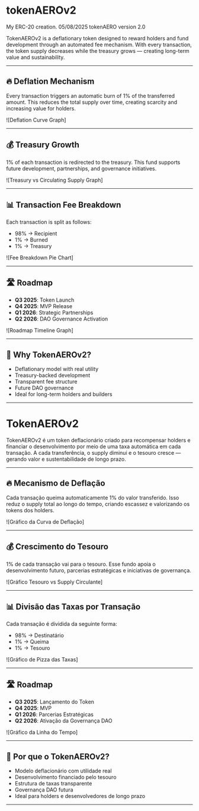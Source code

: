 # tokenAEROv2
My ERC-20 creation. 05/08/2025 tokenAERO  version 2.0

TokenAEROv2 is a deflationary token designed to reward holders and fund development through an automated fee mechanism. With every transaction, the token supply decreases while the treasury grows — creating long-term value and sustainability.

---

## 🔥 Deflation Mechanism

Every transaction triggers an automatic burn of 1% of the transferred amount. This reduces the total supply over time, creating scarcity and increasing value for holders.

![Deflation Curve Graph]

---

## 💰 Treasury Growth

1% of each transaction is redirected to the treasury. This fund supports future development, partnerships, and governance initiatives.

![Treasury vs Circulating Supply Graph]

---

## 📊 Transaction Fee Breakdown

Each transaction is split as follows:

- 98% → Recipient
- 1% → Burned
- 1% → Treasury

![Fee Breakdown Pie Chart]

---

## 🛣️ Roadmap

- **Q3 2025**: Token Launch  
- **Q4 2025**: MVP Release  
- **Q1 2026**: Strategic Partnerships  
- **Q2 2026**: DAO Governance Activation  

![Roadmap Timeline Graph]

---

## 📌 Why TokenAEROv2?

- Deflationary model with real utility  
- Treasury-backed development  
- Transparent fee structure  
- Future DAO governance  
- Ideal for long-term holders and builders

---


# TokenAEROv2

TokenAEROv2 é um token deflacionário criado para recompensar holders e financiar o desenvolvimento por meio de uma taxa automática em cada transação. A cada transferência, o supply diminui e o tesouro cresce — gerando valor e sustentabilidade de longo prazo.

---

## 🔥 Mecanismo de Deflação

Cada transação queima automaticamente 1% do valor transferido. Isso reduz o supply total ao longo do tempo, criando escassez e valorizando os tokens dos holders.

![Gráfico da Curva de Deflação]

---

## 💰 Crescimento do Tesouro

1% de cada transação vai para o tesouro. Esse fundo apoia o desenvolvimento futuro, parcerias estratégicas e iniciativas de governança.

![Gráfico Tesouro vs Supply Circulante]

---

## 📊 Divisão das Taxas por Transação

Cada transação é dividida da seguinte forma:

- 98% → Destinatário  
- 1% → Queima  
- 1% → Tesouro

![Gráfico de Pizza das Taxas]

---

## 🛣️ Roadmap

- **Q3 2025**: Lançamento do Token  
- **Q4 2025**: MVP  
- **Q1 2026**: Parcerias Estratégicas  
- **Q2 2026**: Ativação da Governança DAO  

![Gráfico da Linha do Tempo]

---

## 📌 Por que o TokenAEROv2?

- Modelo deflacionário com utilidade real  
- Desenvolvimento financiado pelo tesouro  
- Estrutura de taxas transparente  
- Governança DAO futura  
- Ideal para holders e desenvolvedores de longo prazo

---
